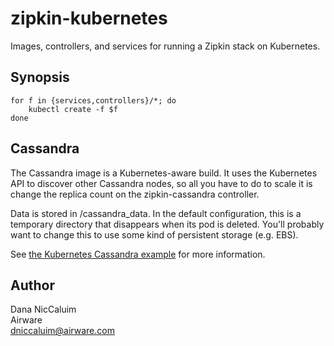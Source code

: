 # zipkin-kubernetes

Images, controllers, and services for running a Zipkin stack on Kubernetes.

## Synopsis

    for f in {services,controllers}/*; do
        kubectl create -f $f
    done

## Cassandra

The Cassandra image is a Kubernetes-aware build. It uses the Kubernetes API to discover other Cassandra nodes, so all you have to do to scale it is change the replica count on the zipkin-cassandra controller.

Data is stored in /cassandra_data. In the default configuration, this is a temporary directory that disappears when its pod is deleted. You'll probably want to change this to use some kind of persistent storage (e.g. EBS).

See [the Kubernetes Cassandra example](https://github.com/kubernetes/kubernetes/blob/release-1.0/examples/cassandra/README.md) for more information.

## Author

Dana NicCaluim  
Airware  
<dniccaluim@airware.com>
